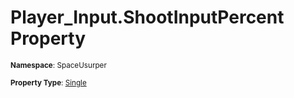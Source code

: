 # Player_Input.ShootInputPercent Property

<small>**Namespace**: SpaceUsurper</small>

<small>**Property Type**: [Single](https://docs.microsoft.com/en-us/dotnet/api/system.single?view=netframework-4.5)</small>

